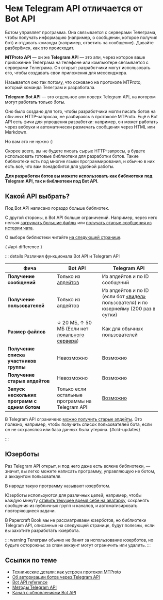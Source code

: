 # Чем Telegram API отличается от Bot API

Ботом управляет программа. Она связывается с серверами Телеграма, чтобы
получать информацию (например, о сообщении, которое получил бот) и отдавать команды (например, ответить на сообщение).
Давайте разберёмся, как это происходит.

**MTProto API** — он же **Telegram API** — это апи, через которое ваше приложение Телеграма на телефоне
или компьютере связывается с серверами Телеграма. Он открыт: разработчики могут использовать его, чтобы создавать
свои приложения для мессенджера.

Называется оно так потому, что основано на протоколе MTProto, который команда
Телеграм и разработала.

**Telegram Bot API** — это отдельное апи поверх Telegram API, на котором могут работать только боты.

Оно было создано для того, чтобы разработчики могли писать ботов на обычных HTTP-запросах, не разбираясь в протоколе
MTProto. Ещё в Bot API есть фичи для упрощения разработки: например, он может работать через вебхуки и автоматически
размечать сообщения через HTML или Markdown.

Но вам это не нужно :&#8288;)

Скорее всего, вы не будете писать сырые HTTP-запросы, а будете использовать готовые библиотеки для разработки ботов.
Такие библиотеки есть под многие языки программирования, и обычно в них есть всё, что вам понадобится для удобной
работы.

**Для разработки ботов вы можете использовать как библиотеки под Telegram API, так и библиотеки под Bot API.**

## Какой API выбрать?

Под Bot API написано гораздо больше библиотек.

С другой стороны, в Bot API больше ограничений. Например, через него
нельзя [загружать большие файлы](../messages/sending#file-limits)
или [получать старые сообщения из истории чата](./updates#limitations).

О выборе библиотеки читайте [на следующей странице](./libraries).

{ #api-difference }

::: details Различия функционала Bot API и Telegram API

| Фича                                     | Bot API                                                                                                           | Telegram API                                                                                                   |
|------------------------------------------|-------------------------------------------------------------------------------------------------------------------|----------------------------------------------------------------------------------------------------------------|
| **Получение сообщений**                      | Только из [апдейтов](./updates)                                                                                   | Из апдейтов и по ID сообщений                                                                                  |
| **Получение пользователей**                  | Только из апдейтов                                                                                                | Из апдейтов и по ID (если бот [«видел»](../chats/pm#seen-users) пользователя) и по юзернейму (200 раз в сутки) |
| **Размер файлов**                            | ↓ 20 МБ, ↑ 50 МБ (Если нет [локального сервера](https://core.telegram.org/bots/api#using-a-local-bot-api-server)) | Как для обычных пользователей                                                                                  |
| **Получение списка участников группы**       | Невозможно                                                                                                        | Возможно                                                                                                       |
| **Получение старых апдейтов**                | Невозможно                                                                                                        | Возможно                                                                                                       |
| **Запуск нескольких программ с одним ботом** | Только если остальные программы на Telegram API                                                                   | [Возможно](./updates#получение-апдеитов-несколько-раз)                                                         |

В Telegram API ограничено [можно получить старые апдейты](https://core.telegram.org/api/updates#recovering-gaps).
Это полезно, например, чтобы получить список пользователей бота, если он не сохранялся или база данных была утеряна.
{#old-updates}

:::

## Юзерботы

Раз Telegram API открыт, и под него даже есть всякие библиотеки, — значит, вы легко можете написать программу,
управляющую не ботом, а аккаунтом пользователя.

В народе такую программу называют юзерботом.

Юзерботы используются для различных целей, например, чтобы каждую
минуту [ставить текущее время себе на аватарку](https://habr.com/ru/articles/457078/), сохранять
сообщения из публичных групп и каналов, и автоматизировать повторяющиеся задачи.

В Papercraft Book мы не рассматриваем юзерботов,
но библиотеки Telegram API, описанные на следующей странице, будут полезны, если вы захотите разработать юзербота.

::: warning
Телеграм обычно не банит за использование юзерботов, но будьте осторожны: за спам аккаунт могут ограничить
или удалить.
:::

## Ссылки по теме

- [Технические детали: как устроен протокол MTProto](https://core.telegram.org/mtproto)
- [Об авторизации ботов через Telegram API](https://core.telegram.org/api/bots)
- [Bot API reference](https://core.telegram.org/bots/api)
- [Методы Telegram API](https://core.telegram.org/methods)
- [Канал с обновлениями Bot API](https://t.me/BotNews)
